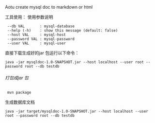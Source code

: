 Aotu create mysql doc to markdown or html


工具使用：
使用参数说明

```
 --db VAL       : mysql-database
 --help (-h)    : show this message (default: false)
 --host VAL     : mysql-host
 --password VAL : mysql-password
 --user VAL     : mysql-user
```

直接下载生成好的jar 包运行以下命令：

```
java -jar mysqldoc-1.0-SNAPSHOT.jar --host localhost --user root --password root --db testdb
```


######  打包成jar 包 
```
 mvn package

```

生成数据库文档
```
java -jar target/mysqldoc-1.0-SNAPSHOT.jar --host localhost --user root --password root --db testdb
```


